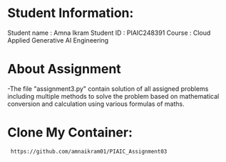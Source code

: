 # Student Information: 
Student name : Amna Ikram 
Student ID : PIAIC248391
Course : Cloud Applied Generative AI Engineering

# About Assignment
-The file "assignment3.py" contain solution of all assigned problems including multiple methods to solve the problem based on mathematical conversion and calculation using various formulas of maths.


# Clone My Container:
```bash
 https://github.com/amnaikram01/PIAIC_Assignment03